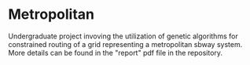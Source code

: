 # Metropolitan
Undergraduate project invoving the utilization of genetic algorithms for constrained routing of a grid representing a metropolitan sbway system. 
More details can be found in the "report" pdf file in the repository.
